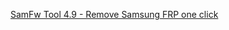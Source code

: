 
[SamFw Tool 4.9 - Remove Samsung FRP one click](https://samfw.com/blog/samfw-frp-tool-1-0-remove-samsung-frp-one-click)

